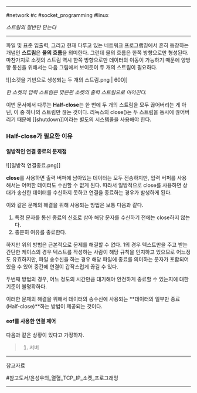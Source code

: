 
---

#network #c #socket_programming #linux

*스트림의 절반만 닫는다*

---

파일 및 표준 입출력, 그리고 현재 다루고 있는 네트워크 프로그램밍에서 흔히 등장하는 개념인 **스트림**은 **물의 흐름**을 의미한다. 그런데 물의 흐름은 한쪽 방향으로만 형성된다. 마찬가지로 소켓의 스트림 역시 한쪽 방향으로만 데이터의 이동이 가능하기 때문에 양방향 통신을 위해서는 다음 그림에서 보이듯이 두 개의 스트림이 필요하다.

![[소켓을 기반으로 생성되는 두 개의 스트림.png | 600]]

*한 소켓의 입력 스트림은 맞은편  소켓의 출력 스트림으로 이어진다.*

이번 문서에서 다루는 **Half-close**는 한 번에 두 개의 스트림을 모두 끊어버리는 게 아닌, 이 중 하나의 스트림만 끊는 것이다. 리눅스의 close()는 두 스트림을 동시에 끊어버리기 때문에 [[shutdown]]이라는 별도의 시스템콜을 사용해야 한다.

### Half-close가 필요한 이유

#### 일방적인 연결 종료의 문제점

![[일방적 연결종료.png]]

**close**를 사용하면 출력 버퍼에 남아있는 데이터는 모두 전송하지만, 입력 버퍼를 사용해서는 어떠한 데이터도 수신할 수 없게 된다. 따라서 일방적으로 close를 사용하면 상대가 송신한 데이터를 수신하지 못하고 연결을 종료하는 경우가 발생하게 된다.

이와 같은 문제의 해결을 위해 사용되는 방법은 보통 다음과 같다.

1. 특정 문자를 통신 종료의 신호로 삼아 해당 문자를 수신하기 전에는 close하지 않는다.
2. 충분히 여유를 종료한다.

하지만 위의 방법은 근본적으로 문제를 해결할 수 없다. 1의 경우 텍스트만을 주고 받는 간단한 케이스의 경우 텍스트를 작성하는 사람이 해당 규칙을 인지하고 있으므로 어느정도 유효하지만, 파일 송수신을 하는 경우 해당 파일에 종료를 의미하는 문자가 포함되어 있을 수 있어 중간에 연결이 갑작스럽게 끊길 수 있다.

두번째 방법의 경우, 어느 정도의 시간만큼 대기해야 안전하게 종료할 수 있는지에 대한 기준이 불명확하다.

이러한 문제의 해결을 위해서 데이터의 송수신에 사용되는 **데이터의 일부만 종료(Half-close)**하는 방법이 제공되는 것이다.

#### eof를 사용한 연결 제어

다음과 같은 상황이 있다고 가정하자.

> 1. 서버

---

참고자료

#참고도서/윤성우의_열혈_TCP_IP_소켓_프로그래밍

---
